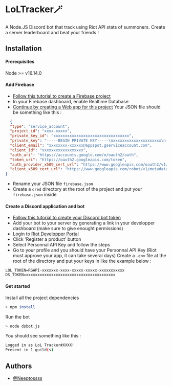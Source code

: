 
# LoLTracker🪄
A Node.JS Discord bot that track using Riot API stats of summoners. Create a server leaderboard and beat your friends !



## Installation
#### Prerequisites

Node >= v16.14.0
#### Add Firebase

- [Follow this tutorial to create a Firebase project](https://cloud.google.com/firestore/docs/client/get-firebase)
- In your Firebase dashboard, enable Realtime Database
- [Continue by creating a Web app for this project](https://firebase.google.com/docs/web/setup)
Your JSON file should be something like this :
```json
  {
  "type": "service_account",
  "project_id": "xxxx-xxxxx",
  "private_key_id": "xxxxxxxxxxxxxxxxxxxxxxxxxxxxxxxxx",
  "private_key": "-----BEGIN PRIVATE KEY-----\nxxxxxxxxxxxxxxxxxxxxx\n-----END PRIVATE KEY-----\n",
  "client_email": "xxxxxxxx-xxxxxx@appspot.gserviceaccount.com",
  "client_id": "xxxxxxxxxxxxxxxxxx",
  "auth_uri": "https://accounts.google.com/o/oauth2/auth",
  "token_uri": "https://oauth2.googleapis.com/token",
  "auth_provider_x509_cert_url": "https://www.googleapis.com/oauth2/v1/certs",
  "client_x509_cert_url": "https://www.googleapis.com/robot/v1/metadata/x509/xxxxxxx-xxxxx%40appspot.gserviceaccount.com"
}
```
- Rename your JSON file `firebase.json`
- Create a `cred` directory at the root of the project and put your `firebase.json` inside

#### Create a Discord application and bot
- [Follow this tutorial to create your Discord bot token](https://discordjs.guide/preparations/setting-up-a-bot-application.html#your-token)
- Add your bot to your server by generating a link in your developper dashboard (make sure to give enought permissions)
- Login to [Riot Developper Portal](https://developer.riotgames.com/)
- Click 'Register a product' button
- Select Personnal API Key and follow the steps
- Go to your profile and you should have your Personnal API Key (Riot must approve your app, it can take several days)
Create a `.env` file at the root of the directory and put your keys in like the example below :
```env
LOL_TOKEN=RGAPI-xxxxxxx-xxxx-xxxxx-xxxxx-xxxxxxxxxxx
DS_TOKEN=xxxxxxxxxxxxxxxxxxxxxxxxxxxxxxxxxxxxxxx
```

#### Get started
Install all the project dependencies
```bash
> npm install
```
Run the bot
```bash
> node dsbot.js
```
You should see something like this :
```bash
Logged in as LoL Tracker#XXXX!
Present in 1 guild(s)
```

## Authors

- [@Neeptossss](https://www.github.com/Neeptossss)

